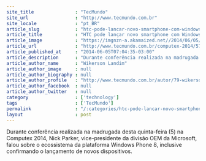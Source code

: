 ```yaml
---
site_title               : "TecMundo"
site_url                 : "http://www.tecmundo.com.br"
site_locale              : "pt_BR"
article_slug             : "htc-pode-lancar-novo-smartphone-com-windows-phone-8-em-breve"
article_title            : "HTC pode lançar novo smartphone com Windows Phone 8 em breve"
article_image            : "https://imgnzn-a.akamaized.net//2014/06/05/05070336360000-t1200x480.jpg"
article_url              : "http://www.tecmundo.com.br/computex-2014/57555-htc-lancar-novo-smartphone-windows-phone-8.htm"
article_published_at     : "2014-06-05T07:04:35-03:00"
article_description      : "Durante conferência realizada na madrugada desta quinta-feira (5) na Computex 2014, Nick Parker, vice-presidente da divisão OEM da Microsoft, falou sobre o ecossistema da plataforma Windows Phone 8, inclusive confirmando o lançamento de novos dispositivos."
article_author_name      : "Wikerson Landim"
article_author_image     : null
article_author_biography : null
article_author_profile   : "http://www.tecmundo.com.br/autor/79-wikerson-landim/"
article_author_facebook  : null
article_author_twitter   : null
category                 : ['technology']
tags                     : ['TecMundo']
permalink                : "/:categories/htc-pode-lancar-novo-smartphone-com-windows-phone-8-em-breve/"
layout                   : post
---
```


Durante conferência realizada na madrugada desta quinta-feira (5) na Computex 2014, Nick Parker, vice-presidente da divisão OEM da Microsoft, falou sobre o ecossistema da plataforma Windows Phone 8, inclusive confirmando o lançamento de novos dispositivos.
